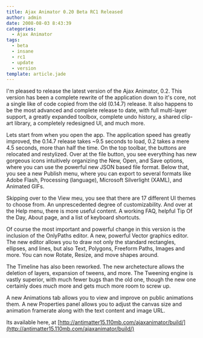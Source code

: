 ```yaml
---
title: Ajax Animator 0.20 Beta RC1 Released
author: admin
date: 2008-08-03 8:43:39
categories:
  - Ajax Animator
tags: 
  - beta
  - insane
  - rc1
  - update
  - version
template: article.jade
---
```


I'm pleased to release the latest version of the Ajax Animator, 0.2\. This version has been a complete rewrite of the application down to it's core, not a single like of code copied from the old (0.14.7) release. It also happens to be the most advanced and complete release to date, with full multi-layer support, a greatly expanded toolbox, complete undo history, a shared clip-art library, a completely redesigned UI, and much more.

Lets start from when you open the app. The application speed has greatly improved, the 0.14.7 release takes ~9.5 seconds to load, 0.2 takes a mere 4.5 seconds, more than half the time. On the top toolbar, the buttons are relocated and restylized. Over at the file button, you see everything has new gorgeous icons intuitively organizing the New, Open, and Save options, where you can use the powerful new JSON based file format. Below that, you see a new Publish menu, where you can export to several formats like Adobe Flash, Processing (language), Microsoft Silverlight (XAML), and Animated GIFs.

Skipping over to the View meu, you see that there are 17 different UI themes to choose from. An unprescedented degree of customizability. And over at the Help menu, there is more useful content. A working FAQ, helpful Tip Of the Day, About page, and a list of keyboard shortcuts.

Of course the most important and powerful change in this version is the inclusion of the OnlyPaths editor. A new, powerful Vector graphics editor. The new editor allows you to draw not only the standard rectangles, ellipses, and lines, but also Text, Polygons, Freeform Paths, Images and more. You can now Rotate, Resize, and move shapes around.

The Timeline has also been reworked. The new archetecture allows the deletion of layers, expansion of tweens, and more. The Tweening engine is vastly superior, with much fewer bugs than the old one, though the new one certainly does *much* more and gets much more room to screw up.

A new Animations tab allows you to view and improve on public animations them. A new Properties panel allows you to adjust the canvas size and animation framerate along with the text content and image URL.

Its available here, at [http://antimatter15.110mb.com/ajaxanimator/build/](http://antimatter15.110mb.com/ajaxanimator/build/)
